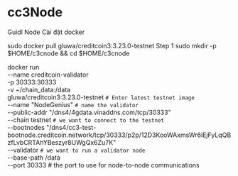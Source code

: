 # cc3Node
Guidl Node
Cài đặt docker


sudo docker pull gluwa/creditcoin3:3.23.0-testnet
Step 1
sudo mkdir -p $HOME/c3cnode && cd $HOME/c3cnode


docker run \
 --name creditcoin-validator \
 -p 30333:30333 \
 -v ~/chain_data:/data \
 gluwa/creditcoin3:3.23.0-testnet `# Enter latest testnet image` \
 --name "NodeGenius" `# name the validator` \
 --public-addr "/dns4/4gdata.vinaddns.com/tcp/30333" \
 --chain testnet `# we want to connect to the testnet` \
 --bootnodes "/dns4/cc3-test-bootnode.creditcoin.network/tcp/30333/p2p/12D3KooWAxmsWr6iEjFyLqQBzfLvbCRTAhYBeszyr8UWgQx6Zu7K" \
 --validator `# we want to run a validator node` \
 --base-path /data \
 --port 30333 # the port to use for node-to-node communications
